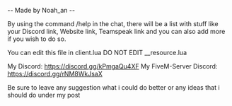 -- Made by Noah_an --

By using the command /help in the chat, there will be a list with stuff like your Discord link, Website link, Teamspeak link and you can also add more if you wish to do so.

You can edit this file in client.lua
DO NOT EDIT __resource.lua


My Discord: https://discord.gg/kPmgaQu4XF
My FiveM-Server Discord: https://discord.gg/rNM8WkJsaX

Be sure to leave any suggestion what i could do better or any ideas that i should do under my post
